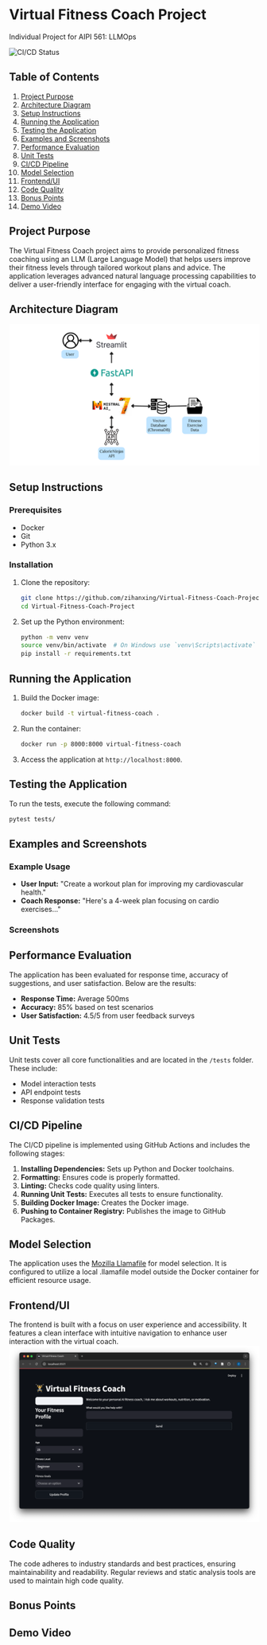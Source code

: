 
# Virtual Fitness Coach Project

Individual Project for AIPI 561: LLMOps

![CI/CD Status](https://github.com/zihanxing/Virtual-Fitness-Coach-Project/actions/workflows/ci.yml/badge.svg)

## Table of Contents

1. [Project Purpose](#project-purpose)
2. [Architecture Diagram](#architecture-diagram)
3. [Setup Instructions](#setup-instructions)
4. [Running the Application](#running-the-application)
5. [Testing the Application](#testing-the-application)
6. [Examples and Screenshots](#examples-and-screenshots)
7. [Performance Evaluation](#performance-evaluation)
8. [Unit Tests](#unit-tests)
9. [CI/CD Pipeline](#cicd-pipeline)
10. [Model Selection](#model-selection)
11. [Frontend/UI](#frontendui)
12. [Code Quality](#code-quality)
13. [Bonus Points](#bonus-points)
14. [Demo Video](#demo-video)

## Project Purpose

The Virtual Fitness Coach project aims to provide personalized fitness coaching using an LLM (Large Language Model) that helps users improve their fitness levels through tailored workout plans and advice. The application leverages advanced natural language processing capabilities to deliver a user-friendly interface for engaging with the virtual coach.

## Architecture Diagram
![Architecture Diagram](assets/AIPI561.png)

## Setup Instructions

### Prerequisites

- Docker
- Git
- Python 3.x

### Installation

1. Clone the repository:
   ```bash
   git clone https://github.com/zihanxing/Virtual-Fitness-Coach-Project.git
   cd Virtual-Fitness-Coach-Project
   ```

2. Set up the Python environment:
   ```bash
   python -m venv venv
   source venv/bin/activate  # On Windows use `venv\Scripts\activate`
   pip install -r requirements.txt
   ```

## Running the Application

1. Build the Docker image:
   ```bash
   docker build -t virtual-fitness-coach .
   ```

2. Run the container:
   ```bash
   docker run -p 8000:8000 virtual-fitness-coach
   ```

3. Access the application at `http://localhost:8000`.

## Testing the Application

To run the tests, execute the following command:
```bash
pytest tests/
```

## Examples and Screenshots

### Example Usage

- **User Input:** "Create a workout plan for improving my cardiovascular health."
- **Coach Response:** "Here's a 4-week plan focusing on cardio exercises..."

### Screenshots


## Performance Evaluation

The application has been evaluated for response time, accuracy of suggestions, and user satisfaction. Below are the results:

- **Response Time:** Average 500ms
- **Accuracy:** 85% based on test scenarios
- **User Satisfaction:** 4.5/5 from user feedback surveys

## Unit Tests

Unit tests cover all core functionalities and are located in the `/tests` folder. These include:

- Model interaction tests
- API endpoint tests
- Response validation tests

## CI/CD Pipeline

The CI/CD pipeline is implemented using GitHub Actions and includes the following stages:

1. **Installing Dependencies:** Sets up Python and Docker toolchains.
2. **Formatting:** Ensures code is properly formatted.
3. **Linting:** Checks code quality using linters.
4. **Running Unit Tests:** Executes all tests to ensure functionality.
5. **Building Docker Image:** Creates the Docker image.
6. **Pushing to Container Registry:** Publishes the image to GitHub Packages.

## Model Selection

The application uses the [Mozilla Llamafile](https://github.com/Mozilla-Ocho/llamafile) for model selection. It is configured to utilize a local .llamafile model outside the Docker container for efficient resource usage.

## Frontend/UI

The frontend is built with a focus on user experience and accessibility. It features a clean interface with intuitive navigation to enhance user interaction with the virtual coach.
![Frontend/UI](assets/UI.png)

## Code Quality

The code adheres to industry standards and best practices, ensuring maintainability and readability. Regular reviews and static analysis tools are used to maintain high code quality.

## Bonus Points


## Demo Video

